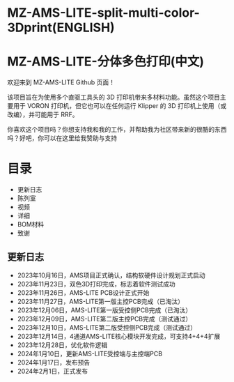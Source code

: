 # MZ-AMS-LITE-split-multi-color-3Dprint(ENGLISH)
# MZ-AMS-LITE-分体多色打印(中文)
欢迎来到 MZ-AMS-LITE Github 页面！

该项目旨在为使用多个直驱工具头的 3D 打印机带来多材料功能。虽然这个项目主要用于 VORON 打印机，但它也可以在任何运行 Klipper 的 3D 打印机上使用（或改编），并可能用于 RRF。

你喜欢这个项目吗？你想支持我和我的工作，并帮助我为社区带来新的很酷的东西吗？好吧，你可以在这里给我赞助与支持
# 目录
* 更新日志
* 陈列室
* 视频
* 详细
* BOM材料
* 致谢
## 更新日志
* 2023年10月16日，AMS项目正式确认，结构软硬件设计规划正式启动
* 2023年11月23日，双色3D打印完成，标志着软件测试成功
* 2023年11月26日，AMS-LITE PCB设计正式开始
* 2023年11月27日，AMS-LITE第一版主控PCB完成（已淘汰）
* 2023年12月06日，AMS-LITE第一版受控侧PCB完成（已淘汰）
* 2023年12月09日，AMS-LITE第二版主控PCB完成（测试通过）
* 2023年12月10日，AMS-LITE第二版受控侧PCB完成（测试通过）
* 2023年12月14日，4通道AMS-LITE核心模块开发完成，可支持4+4+4扩展
* 2023年12月28日，优化软件逻辑
* 2024年1月10日，更新AMS-LITE受控端与主控端PCB
* 2024年1月17日，发布预告
* 2024年2月1日，正式发布
